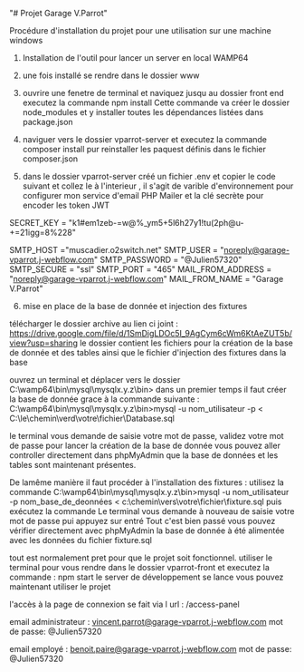 "# Projet Garage V.Parrot" 

Procédure d'installation du projet pour une utilisation sur une machine windows


 1. Installation de l'outil pour lancer un server en local WAMP64

 2. une fois installé se rendre dans le dossier www 

3. ouvrire une fenetre de terminal et naviquez jusqu au dossier front end executez la commande npm install 
Cette commande va créer le dossier node_modules et y installer toutes les dépendances listées dans package.json

4. naviguer vers le dossier vparrot-server et executez la commande composer install pur reinstaller les paquest définis dans le fichier composer.json


5. dans le dossier vparrot-server créé un fichier .env et copier le code suivant et collez le à l'interieur , il s'agit de varible d'environnement pour configurer mon service d'email PHP Mailer et la clé secrète pour encoder les token JWT

SECRET_KEY = "k1#em1zeb-=w@%_ym5+5l6h27y1!tu(2ph@u-+=21igg=8%228"

SMTP_HOST  ="muscadier.o2switch.net"
SMTP_USER = "noreply@garage-vparrot.j-webflow.com"
SMTP_PASSWORD = "@Julien57320"
SMTP_SECURE = "ssl"
SMTP_PORT = "465"
MAIL_FROM_ADDRESS = "noreply@garage-vparrot.j-webflow.com"
MAIL_FROM_NAME = "Garage V.Parrot"

6. mise en place de la base de donnée et injection des fixtures

télécharger le dossier archive au lien ci joint : https://drive.google.com/file/d/1SmDigLDOc5I_9AgCym6cWm6KtAeZUT5b/view?usp=sharing
le dossier contient les fichiers pour la création de la base de donnée et des tables ainsi que le fichier d'injection des fixtures dans la base 

ouvrez un terminal et déplacer vers le dossier  C:\wamp64\bin\mysql\mysqlx.y.z\bin>
dans un premier temps il faut créer la base de donnée grace à la commande suivante : 
C:\wamp64\bin\mysql\mysqlx.y.z\bin>mysql -u nom_utilisateur -p < C:\le\chemin\verd\votre\fichier\Database.sql 

le terminal vous demande de saisie votre mot de passe, validez votre mot de passe pour lancer la création de la base de donnée 
vous pouvez aller controller directement dans phpMyAdmin que la base de données et les tables sont maintenant présentes.

De lamême manière il faut procéder à l'installation des fixtures : 
utilisez la commande C:\wamp64\bin\mysql\mysqlx.y.z\bin>mysql -u nom_utilisateur -p nom_base_de_deonnées < c:\chemin\vers\votre\fichier\fixture.sql puis exécutez la commande
Le terminal vous demande à nouveau de saisie votre mot de passe pui appuyez sur entré
Tout c'est bien passé vous pouvez vérifier directement avec phpMyAdmin la base de donnée à été alimentée avec les données du fichier fixture.sql

tout est normalement pret pour que le projet soit fonctionnel. 
utiliser le terminal pour vous rendre dans le dossier vparrot-front et executez la commande : npm start 
le server de développement se lance vous pouvez maintenant utiliser le projet 

l'accès à la page de connexion se fait via l url : /access-panel

email administrateur : vincent.parrot@garage-vparrot.j-webflow.com
mot de passe: @Julien57320

email employé : benoit.paire@garage-vparrot.j-webflow.com
mot de passe: @Julien57320











 
